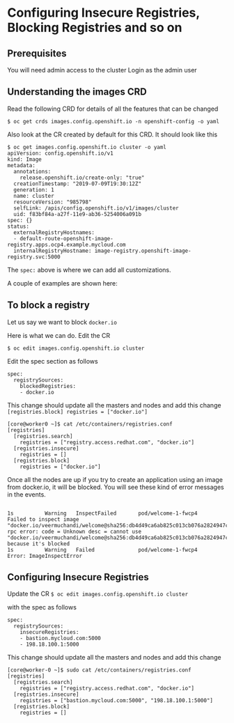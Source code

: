# Configuring Insecure Registries, Blocking Registries and so on

## Prerequisites
You will need admin access to the cluster
Login as the admin user


## Understanding the images CRD

Read the following CRD for details of all the features that can be changed

```
$ oc get crds images.config.openshift.io -n openshift-config -o yaml
```

Also look at the CR created by default for this CRD. It should look like this

```
$ oc get images.config.openshift.io cluster -o yaml
apiVersion: config.openshift.io/v1
kind: Image
metadata:
  annotations:
    release.openshift.io/create-only: "true"
  creationTimestamp: "2019-07-09T19:30:12Z"
  generation: 1
  name: cluster
  resourceVersion: "985798"
  selfLink: /apis/config.openshift.io/v1/images/cluster
  uid: f83bf84a-a27f-11e9-ab36-5254006a091b
spec: {}
status:
  externalRegistryHostnames:
  - default-route-openshift-image-registry.apps.ocp4.example.mycloud.com
  internalRegistryHostname: image-registry.openshift-image-registry.svc:5000
```

The `spec:` above is where we can add all customizations.


A couple of examples are shown here:

## To block a registry

Let us say we want to block `docker.io`

Here is what we can do. Edit the CR

```
$ oc edit images.config.openshift.io cluster
```
Edit the spec section as follows

```
spec:
  registrySources:
    blockedRegistries:
    - docker.io
```

This change should update all the masters and nodes and add this change `[registries.block]
    registries = ["docker.io"]`


```
[core@worker0 ~]$ cat /etc/containers/registries.conf 
[registries]
  [registries.search]
    registries = ["registry.access.redhat.com", "docker.io"]
  [registries.insecure]
    registries = []
  [registries.block]
    registries = ["docker.io"]
```

Once all the nodes are up if you try to create an application using an image from docker.io, it will be blocked. You will see these kind of error messages in the events.

```

1s          Warning   InspectFailed       pod/welcome-1-fwcp4               Failed to inspect image "docker.io/veermuchandi/welcome@sha256:db4d49ca6ab825c013cb076a2824947c5378b845206cc29c6fd245744ffd35fb": rpc error: code = Unknown desc = cannot use "docker.io/veermuchandi/welcome@sha256:db4d49ca6ab825c013cb076a2824947c5378b845206cc29c6fd245744ffd35fb" because it's blocked
1s          Warning   Failed              pod/welcome-1-fwcp4               Error: ImageInspectError

```


## Configuring Insecure Registries

Update the CR `$ oc edit images.config.openshift.io cluster`

with the spec as follows

```
spec:
  registrySources:
    insecureRegistries:
    - bastion.mycloud.com:5000
    - 198.18.100.1:5000
```

This change should update all the masters and nodes and add this change

```
[core@worker-0 ~]$ sudo cat /etc/containers/registries.conf
[registries]
  [registries.search]
    registries = ["registry.access.redhat.com", "docker.io"]
  [registries.insecure]
    registries = ["bastion.mycloud.com:5000", "198.18.100.1:5000"]
  [registries.block]
    registries = []
```






